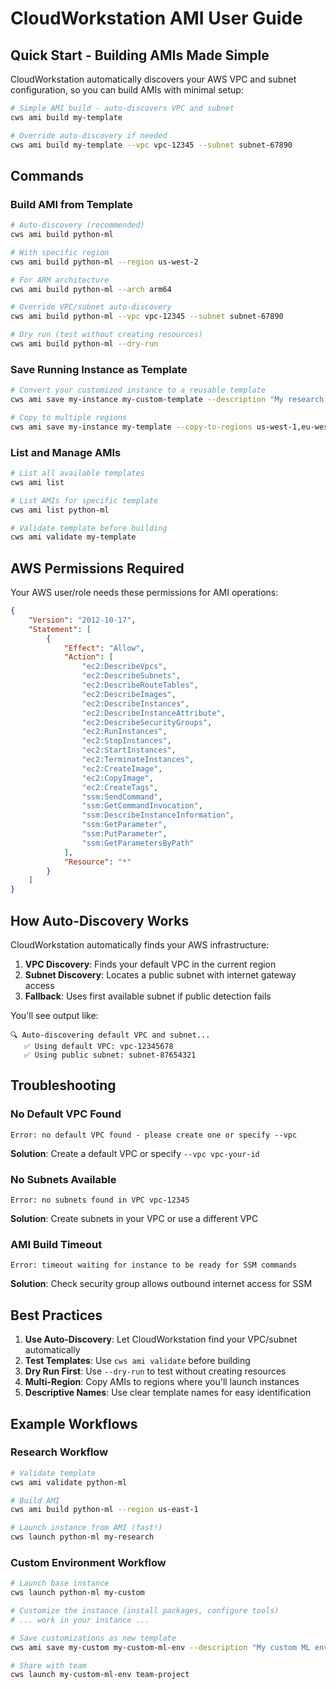 # CloudWorkstation AMI User Guide

## Quick Start - Building AMIs Made Simple

CloudWorkstation automatically discovers your AWS VPC and subnet configuration, so you can build AMIs with minimal setup:

```bash
# Simple AMI build - auto-discovers VPC and subnet
cws ami build my-template

# Override auto-discovery if needed
cws ami build my-template --vpc vpc-12345 --subnet subnet-67890
```

## Commands

### Build AMI from Template
```bash
# Auto-discovery (recommended)
cws ami build python-ml

# With specific region
cws ami build python-ml --region us-west-2

# For ARM architecture
cws ami build python-ml --arch arm64

# Override VPC/subnet auto-discovery
cws ami build python-ml --vpc vpc-12345 --subnet subnet-67890

# Dry run (test without creating resources)
cws ami build python-ml --dry-run
```

### Save Running Instance as Template
```bash
# Convert your customized instance to a reusable template
cws ami save my-instance my-custom-template --description "My research environment"

# Copy to multiple regions
cws ami save my-instance my-template --copy-to-regions us-west-1,eu-west-1
```

### List and Manage AMIs
```bash
# List all available templates
cws ami list

# List AMIs for specific template
cws ami list python-ml

# Validate template before building
cws ami validate my-template
```

## AWS Permissions Required

Your AWS user/role needs these permissions for AMI operations:

```json
{
    "Version": "2012-10-17",
    "Statement": [
        {
            "Effect": "Allow",
            "Action": [
                "ec2:DescribeVpcs",
                "ec2:DescribeSubnets", 
                "ec2:DescribeRouteTables",
                "ec2:DescribeImages",
                "ec2:DescribeInstances",
                "ec2:DescribeInstanceAttribute",
                "ec2:DescribeSecurityGroups",
                "ec2:RunInstances",
                "ec2:StopInstances",
                "ec2:StartInstances", 
                "ec2:TerminateInstances",
                "ec2:CreateImage",
                "ec2:CopyImage",
                "ec2:CreateTags",
                "ssm:SendCommand",
                "ssm:GetCommandInvocation",
                "ssm:DescribeInstanceInformation",
                "ssm:GetParameter",
                "ssm:PutParameter",
                "ssm:GetParametersByPath"
            ],
            "Resource": "*"
        }
    ]
}
```

## How Auto-Discovery Works

CloudWorkstation automatically finds your AWS infrastructure:

1. **VPC Discovery**: Finds your default VPC in the current region
2. **Subnet Discovery**: Locates a public subnet with internet gateway access
3. **Fallback**: Uses first available subnet if public detection fails

You'll see output like:
```
🔍 Auto-discovering default VPC and subnet...
   ✅ Using default VPC: vpc-12345678
   ✅ Using public subnet: subnet-87654321
```

## Troubleshooting

### No Default VPC Found
```
Error: no default VPC found - please create one or specify --vpc
```
**Solution**: Create a default VPC or specify `--vpc vpc-your-id`

### No Subnets Available  
```
Error: no subnets found in VPC vpc-12345
```
**Solution**: Create subnets in your VPC or use a different VPC

### AMI Build Timeout
```
Error: timeout waiting for instance to be ready for SSM commands
```
**Solution**: Check security group allows outbound internet access for SSM

## Best Practices

1. **Use Auto-Discovery**: Let CloudWorkstation find your VPC/subnet automatically
2. **Test Templates**: Use `cws ami validate` before building
3. **Dry Run First**: Use `--dry-run` to test without creating resources
4. **Multi-Region**: Copy AMIs to regions where you'll launch instances
5. **Descriptive Names**: Use clear template names for easy identification

## Example Workflows

### Research Workflow
```bash
# Validate template
cws ami validate python-ml

# Build AMI
cws ami build python-ml --region us-east-1

# Launch instance from AMI (fast!)
cws launch python-ml my-research
```

### Custom Environment Workflow  
```bash
# Launch base instance
cws launch python-ml my-custom

# Customize the instance (install packages, configure tools)
# ... work in your instance ...

# Save customizations as new template
cws ami save my-custom my-custom-ml-env --description "My custom ML environment"

# Share with team
cws launch my-custom-ml-env team-project
```